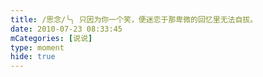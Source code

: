 ```yaml
---
title: /思念/╰╮ 只因为你一个笑，便迷恋于那卑微的回忆里无法自拔。
date: 2010-07-23 08:33:45
mCategories: [说说]
type: moment
hide: true
---
```


